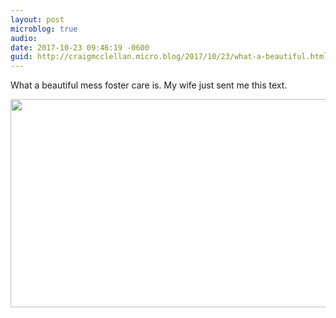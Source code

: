 ```yaml
---
layout: post
microblog: true
audio: 
date: 2017-10-23 09:46:19 -0600
guid: http://craigmcclellan.micro.blog/2017/10/23/what-a-beautiful.html
---
```

What a beautiful mess foster care is. My wife just sent me this text.

<img src="http://craigmcclellan.com/uploads/2017/bd2d22a38e.jpg" width="600" height="333" />

